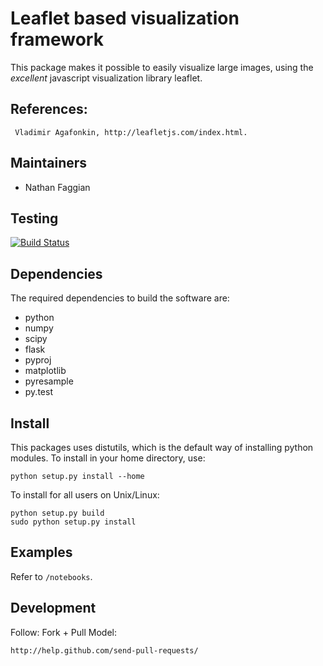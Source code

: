 Leaflet based visualization framework
=====================================

This package makes it possible to easily visualize large images, using the 
*excellent* javascript visualization library leaflet.

References:
-----------

     Vladimir Agafonkin, http://leafletjs.com/index.html. 


Maintainers
-----------

   - Nathan Faggian

Testing
-------

[![Build Status](https://travis-ci.org/nfaggian/leafvis.png?branch=master)](https://travis-ci.org/nfaggian/leafvis)

Dependencies
------------

The required dependencies to build the software are:

  - python
  - numpy
  - scipy
  - flask
  - pyproj
  - matplotlib
  - pyresample
  - py.test

Install
-------

This packages uses distutils, which is the default way of installing python modules. To install in your home directory, use:

    python setup.py install --home

To install for all users on Unix/Linux:

    python setup.py build
    sudo python setup.py install

Examples
--------

Refer to ``/notebooks``.

Development
-----------

Follow: Fork + Pull Model:

    http://help.github.com/send-pull-requests/